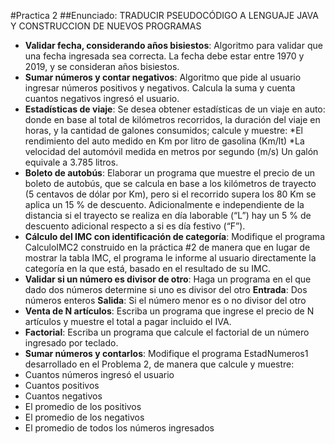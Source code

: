 #Practica 2
##Enunciado:
TRADUCIR PSEUDOCÓDIGO A LENGUAJE JAVA Y CONSTRUCCION DE NUEVOS PROGRAMAS
* **Validar fecha, considerando años bisiestos**: Algoritmo para validar que una fecha ingresada sea correcta. La fecha debe estar entre 1970 y 2019,
y se consideran años bisiestos.
* **Sumar números y contar negativos**: Algoritmo que pide al usuario ingresar números positivos y negativos. Calcula la suma y cuenta
cuantos negativos ingresó el usuario.
* **Estadísticas de viaje**: Se desea obtener estadísticas de un viaje en auto: donde en base al total de kilómetros recorridos,
la duración del viaje en horas, y la cantidad de galones consumidos; calcule y muestre:
*El rendimiento del auto medido en Km por litro de gasolina (Km/lt)
*La velocidad del automóvil medida en metros por segundo (m/s)
Un galón equivale a 3.785 litros.
* **Boleto de autobús**: Elaborar un programa que muestre el precio de un boleto de autobús, que se calcula en base a los
kilómetros de trayecto (5 centavos de dólar por Km), pero si el recorrido supera los 80 Km se aplica
un 15 % de descuento. Adicionalmente e independiente de la distancia si el trayecto se realiza en
día laborable (“L”) hay un 5 % de descuento adicional respecto a si es día festivo (“F”).
* **Cálculo del IMC con identificación de categoría**: Modifique el programa CalculoIMC2 construido en la práctica #2 de manera que en lugar de mostrar
la tabla IMC, el programa le informe al usuario directamente la categoría en la que está, basado en
el resultado de su IMC.
* **Validar si un número es divisor de otro**: Haga un programa en el que dado dos números determine si uno es divisor del otro
**Entrada**: Dos números enteros
**Salida**: Si el número menor es o no divisor del otro
* **Venta de N artículos**: Escriba un programa que ingrese el precio de N artículos y muestre el total a pagar incluido el IVA. 
* **Factorial**: Escriba un programa que calcule el factorial de un número ingresado por teclado.
* **Sumar números y contarlos**: Modifique el programa EstadNumeros1 desarrollado en el Problema 2, de manera que calcule y
muestre:
* Cuantos números ingresó el usuario
* Cuantos positivos
* Cuantos negativos
* El promedio de los positivos
* El promedio de los negativos
* El promedio de todos los números ingresados